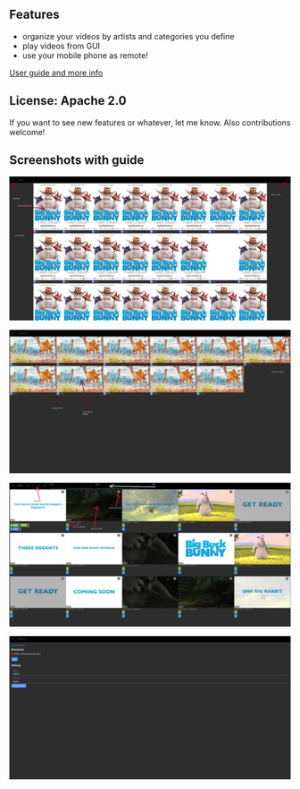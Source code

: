 ## Features
* organize your videos by artists and categories you define
* play videos from GUI
* use your mobile phone as remote!

[User guide and more info](../../wiki)

## License: Apache 2.0

If you want to see new features or whatever, let me know. Also contributions welcome!


## Screenshots with guide
![Actors](screens/screen-actors.png)

![Categories](screens/screen-categories.png)

![Videos](screens/screen-movies.jpg)

![Settings](screens/screen-settings.png)
